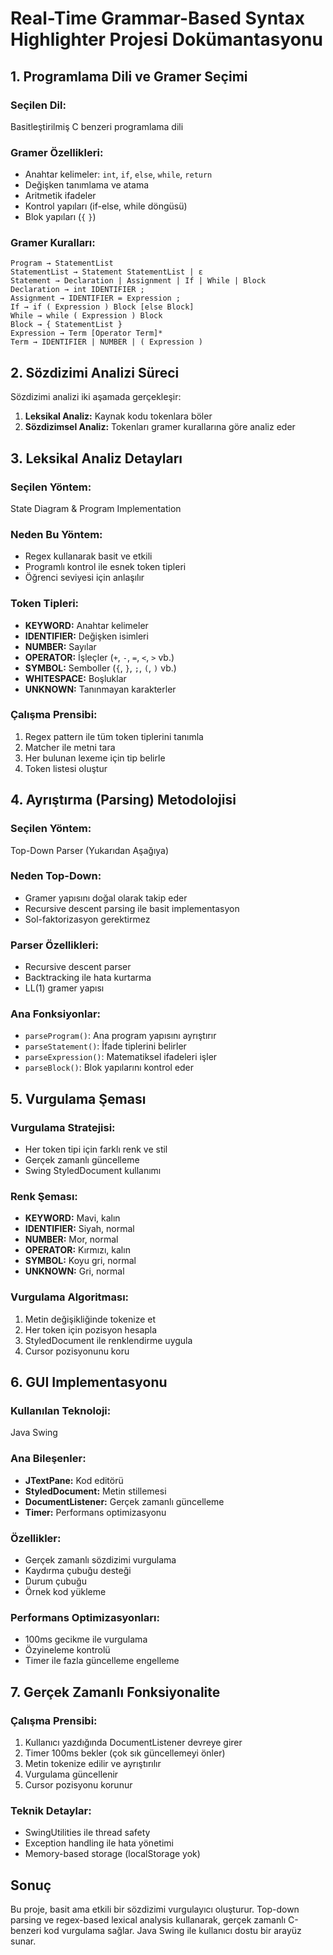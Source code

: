 # Real-Time Grammar-Based Syntax Highlighter Projesi Dokümantasyonu

## 1. Programlama Dili ve Gramer Seçimi

### Seçilen Dil: 
Basitleştirilmiş C benzeri programlama dili

### Gramer Özellikleri:
- Anahtar kelimeler: `int`, `if`, `else`, `while`, `return`
- Değişken tanımlama ve atama
- Aritmetik ifadeler
- Kontrol yapıları (if-else, while döngüsü)
- Blok yapıları (`{` `}`)

### Gramer Kuralları:

```
Program → StatementList
StatementList → Statement StatementList | ε
Statement → Declaration | Assignment | If | While | Block
Declaration → int IDENTIFIER ;
Assignment → IDENTIFIER = Expression ;
If → if ( Expression ) Block [else Block]
While → while ( Expression ) Block
Block → { StatementList }
Expression → Term [Operator Term]*
Term → IDENTIFIER | NUMBER | ( Expression )
```

## 2. Sözdizimi Analizi Süreci

Sözdizimi analizi iki aşamada gerçekleşir:

1. **Leksikal Analiz:** Kaynak kodu tokenlara böler
2. **Sözdizimsel Analiz:** Tokenları gramer kurallarına göre analiz eder

## 3. Leksikal Analiz Detayları

### Seçilen Yöntem: 
State Diagram & Program Implementation

### Neden Bu Yöntem:
- Regex kullanarak basit ve etkili
- Programlı kontrol ile esnek token tipleri
- Öğrenci seviyesi için anlaşılır

### Token Tipleri:
- **KEYWORD:** Anahtar kelimeler
- **IDENTIFIER:** Değişken isimleri
- **NUMBER:** Sayılar
- **OPERATOR:** İşleçler (`+`, `-`, `=`, `<`, `>` vb.)
- **SYMBOL:** Semboller (`{`, `}`, `;`, `(`, `)` vb.)
- **WHITESPACE:** Boşluklar
- **UNKNOWN:** Tanınmayan karakterler

### Çalışma Prensibi:
1. Regex pattern ile tüm token tiplerini tanımla
2. Matcher ile metni tara
3. Her bulunan lexeme için tip belirle
4. Token listesi oluştur

## 4. Ayrıştırma (Parsing) Metodolojisi

### Seçilen Yöntem: 
Top-Down Parser (Yukarıdan Aşağıya)

### Neden Top-Down:
- Gramer yapısını doğal olarak takip eder
- Recursive descent parsing ile basit implementasyon
- Sol-faktorizasyon gerektirmez

### Parser Özellikleri:
- Recursive descent parser
- Backtracking ile hata kurtarma
- LL(1) gramer yapısı

### Ana Fonksiyonlar:
- `parseProgram()`: Ana program yapısını ayrıştırır
- `parseStatement()`: İfade tiplerini belirler
- `parseExpression()`: Matematiksel ifadeleri işler
- `parseBlock()`: Blok yapılarını kontrol eder

## 5. Vurgulama Şeması

### Vurgulama Stratejisi:
- Her token tipi için farklı renk ve stil
- Gerçek zamanlı güncelleme
- Swing StyledDocument kullanımı

### Renk Şeması:
- **KEYWORD:** Mavi, kalın
- **IDENTIFIER:** Siyah, normal
- **NUMBER:** Mor, normal
- **OPERATOR:** Kırmızı, kalın
- **SYMBOL:** Koyu gri, normal
- **UNKNOWN:** Gri, normal

### Vurgulama Algoritması:
1. Metin değişikliğinde tokenize et
2. Her token için pozisyon hesapla
3. StyledDocument ile renklendirme uygula
4. Cursor pozisyonunu koru

## 6. GUI Implementasyonu

### Kullanılan Teknoloji: 
Java Swing

### Ana Bileşenler:
- **JTextPane:** Kod editörü
- **StyledDocument:** Metin stillemesi
- **DocumentListener:** Gerçek zamanlı güncelleme
- **Timer:** Performans optimizasyonu

### Özellikler:
- Gerçek zamanlı sözdizimi vurgulama
- Kaydırma çubuğu desteği
- Durum çubuğu
- Örnek kod yükleme

### Performans Optimizasyonları:
- 100ms gecikme ile vurgulama
- Özyineleme kontrolü
- Timer ile fazla güncelleme engelleme

## 7. Gerçek Zamanlı Fonksiyonalite

### Çalışma Prensibi:
1. Kullanıcı yazdığında DocumentListener devreye girer
2. Timer 100ms bekler (çok sık güncellemeyi önler)
3. Metin tokenize edilir ve ayrıştırılır
4. Vurgulama güncellenir
5. Cursor pozisyonu korunur

### Teknik Detaylar:
- SwingUtilities ile thread safety
- Exception handling ile hata yönetimi
- Memory-based storage (localStorage yok)

## Sonuç

Bu proje, basit ama etkili bir sözdizimi vurgulayıcı oluşturur. Top-down parsing ve regex-based lexical analysis kullanarak, gerçek zamanlı C-benzeri kod vurgulama sağlar. Java Swing ile kullanıcı dostu bir arayüz sunar.
